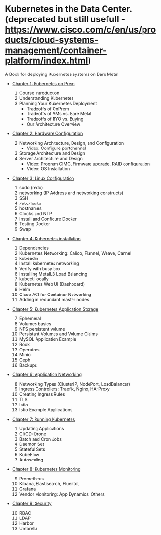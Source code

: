 # Kubernetes in the Data Center. (deprecated but still usefull - https://www.cisco.com/c/en/us/products/cloud-systems-management/container-platform/index.html)

A Book for deploying Kubernetes systems on Bare Metal

* [Chapter 1: Kubernetes on Prem](chapters/01-OnPrem.md)

	1. Course Introduction
	2. Understanding Kubernetes
	3. Planning Your Kubernetes Deployment   
		* Tradeoffs of OnPrem
		* Tradeoffs of VMs vs. Bare Metal
		* Tradeoffs of RYO vs. Buying
		* Our Architecture Overview
	
* [Chapter 2: Hardware Configuration](chapters/02-bminstall.md)
	
	2. Networking Architecture, Design, and Configuration
		* Video: Configure portchannel
	2. Storage Architecture and Design
	2. Server Architecture and Design
		* Video: Program CIMC, Firmware upgrade, RAID configuration
		* Video: OS Installation

		
* [Chapter 3: Linux Configuration](chapters/03-LinuxConfig.md)

	
	1. sudo (redo)
	1. networking (IP Address and networking constructs)
	1. SSH
	1. `/etc/hosts`
	1. hostnames
	1. Clocks and NTP
	1. Install and Configure Docker
	1. Testing Docker
	1. Swap
	
* [Chapter 4: Kubernetes installation](chapters/04-KubernetesInstallation.md)

	1. Dependencies
	1. Kubernetes Networking: Calico, Flannel, Weave, Cannel
	1. kubeadm 
	1. Install kubernetes networking
	1. Verify with busy box
	1. Installing MetalLB Load Balancing
	1. kubectl locally
	1. Kubernetes Web UI (Dashboard)
	1. Helm
	1. Cisco ACI for Container Networking
	1. Adding in redundant master nodes	
	
* [Chapter 5: Kubernetes Application Storage](chapters/07-storage)

	7. Ephemeral 
	8. Volumes basics
	9. NFS persistent volume 
	9. Persistant Volumes and Volume Claims
	7. MySQL Application Example
	7. Rook
	7. Operators
	7. Minio
	7. Ceph
	8. Backups
	
* [Chapter 6: Application Networking](chapters/08-networking)

	8. Networking Types (ClusterIP, NodePort, LoadBalancer)
	8. Ingress Controllers: Traefik, Nginx, HA-Proxy
	8. Creating Ingress Rules
	9. TLS
	8. Istio
	8. Istio Example Applications
	
* [Chapter 7: Running Kubernetes](chapters/x-things)
	1. Updating Applications
	2. CI/CD: Drone
	3. Batch and Cron Jobs
	4. Daemon Set
	2. Stateful Sets
	3. KubeFlow
	4. Autoscaling



* [Chapter 8: Kubernetes Monitoring](chapters/09-monitoring)

	9. Prometheus
	9. Kibana, Elastisearch, Fluentd, 
	9. Grafana
	9. Vendor Monitoring: App Dynamics, Others

* [Chapter 9: Security](chapters/10-security)

	10. RBAC
	10. LDAP
	10. Harbor
	10. Umbrella
